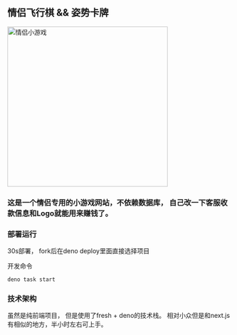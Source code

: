 ## 情侣飞行棋 && 姿势卡牌

<img src="menu.png" width="360px" alt="情侣小游戏"/>


### 这是一个情侣专用的小游戏网站，不依赖数据库， 自己改一下客服收款信息和Logo就能用来赚钱了。

### 部署运行
30s部署， fork后在deno deploy里面直接选择项目

开发命令
```
deno task start
```

### 技术架构
虽然是纯前端项目， 但是使用了fresh + deno的技术栈。 相对小众但是和next.js有相似的地方，半小时左右可上手。


